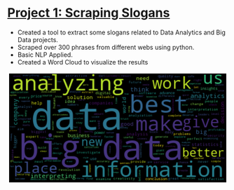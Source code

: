 
# [Project 1: Scraping Slogans](https://github.com/data-analytics-arg/Slogan_Scraper_NLP) 
* Created a tool to extract some slogans related to Data Analytics and Big Data projects.
* Scraped over 300 phrases from different webs using python.
* Basic NLP Applied. 
* Created a Word Cloud to visualize the results

![](https://github.com/data-analytics-arg/Portfolio/blob/main/Images/Word_Cloud_Slogans.png)




